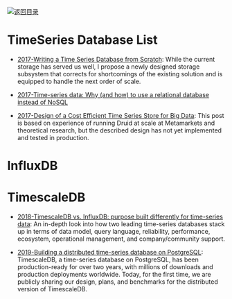 [![返回目录](https://user-images.githubusercontent.com/5803001/38079637-ff0abcf0-3371-11e8-9b76-ad651620afc7.jpg)](https://github.com/wx-chevalier/Awesome-Lists)

# TimeSeries Database List

- [2017-Writing a Time Series Database from Scratch](https://fabxc.org/blog/2017-04-10-writing-a-tsdb/): While the current storage has served us well, I propose a newly designed storage subsystem that corrects for shortcomings of the existing solution and is equipped to handle the next order of scale.

- [2017-Time-series data: Why (and how) to use a relational database instead of NoSQL](https://blog.timescale.com/time-series-data-why-and-how-to-use-a-relational-database-instead-of-nosql-d0cd6975e87c)

- [2017-Design of a Cost Efficient Time Series Store for Big Data](https://medium.com/@leventov/design-of-a-cost-efficient-time-series-store-for-big-data-88c5dc41af8e): This post is based on experience of running Druid at scale at Metamarkets and theoretical research, but the described design has not yet implemented and tested in production.

# InfluxDB

# TimescaleDB

- [2018-TimescaleDB vs. InfluxDB: purpose built differently for time-series data](https://parg.co/o2K): An in-depth look into how two leading time-series databases stack up in terms of data model, query language, reliability, performance, ecosystem, operational management, and company/community support.

- [2019-Building a distributed time-series database on PostgreSQL](https://blog.timescale.com/blog/building-a-distributed-time-series-database-on-postgresql/): TimescaleDB, a time-series database on PostgreSQL, has been production-ready for over two years, with millions of downloads and production deployments worldwide. Today, for the first time, we are publicly sharing our design, plans, and benchmarks for the distributed version of TimescaleDB.
